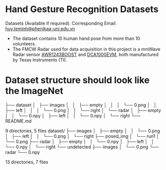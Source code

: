 # Hand Gesture Recognition Datasets

Datasets (Available if required). Corresponding Email: [huy.leminh@phenikaa-uni.edu.vn](mailto:huy.leminh@phenikaa-uni.edu.vn)

* The dataset contains 10 human hand pose from more than 10 volunteers.
* The FMCW Radar used for data acquisition in this project is a mmWave Radar sensor [AWR1243BOOST](https://www.ti.com/tool/AWR1243BOOST) and [DCA1000EVM](https://www.ti.com/tool/DCA1000EVM), both manufactured by Texas Instruments (TI). 

# Dataset structure should look like the ImageNet
├── dataset
│   ├── images
│   │   ├── empty
│   │   │   └── 0.png
│   │   ├── left
│   │   │   └── 0.png
│   │   └── right
│   └── radar
│       ├── empty
│       │   └── 0.npy
│       ├── left
│       │   └── 0.npy
│       └── right
└── README.md

9 directories, 5 files
dataset/
├── images
│   ├── empty
│   │   └── 0.png
│   ├── left
│   │   └── 0.png
│   └── right
├── posed_img
│   └── run1
│       └── 0.png
├── radar
│   ├── empty
│   │   └── 0.npy
│   ├── left
│   │   └── 0.npy
│   └── right
└── undetected
    ├── images
    │   └── 0.png
    └── radar
        └── 0.npy

13 directories, 7 files
